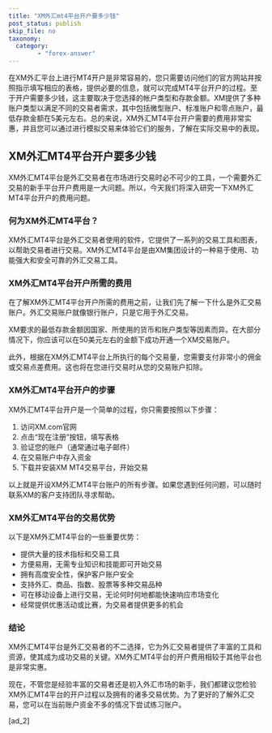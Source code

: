 ```yaml
---
title: "XM外汇mt4平台开户要多少钱"
post_status: publish
skip_file: no
taxonomy:
  category:
        - "forex-answer"
---
```


在XM外汇平台上进行MT4开户是非常容易的，您只需要访问他们的官方网站并按照指示填写相应的表格，提供必要的信息，就可以完成MT4平台开户的过程。至于开户需要多少钱，这主要取决于您选择的帐户类型和存款金额。XM提供了多种账户类型以满足不同的交易者需求，其中包括微型账户、标准账户和零点账户，最低存款金额在5美元左右。总的来说，XM外汇MT4平台开户需要的费用非常实惠，并且您可以通过进行模拟交易来体验它们的服务，了解在实际交易中的表现。

## XM外汇MT4平台开户要多少钱

XM外汇MT4平台是外汇交易者在市场进行交易时必不可少的工具，一个需要外汇交易的新手平台开户费用是一大问题。所以，今天我们将深入研究一下XM外汇MT4平台开户的费用问题。

### 何为XM外汇MT4平台？

XM外汇MT4平台是外汇交易者使用的软件，它提供了一系列的交易工具和图表，以帮助交易者进行交易。XM外汇MT4平台是由XM集团设计的一种易于使用、功能强大和安全可靠的外汇交易工具。

### XM外汇MT4平台开户所需的费用

在了解XM外汇MT4平台开户所需的费用之前，让我们先了解一下什么是外汇交易账户。外汇交易账户就像银行账户，只是它用于外汇交易。

XM要求的最低存款金额因国家、所使用的货币和账户类型等因素而异。在大部分情况下，你应该可以在50美元左右的金额下成功开通一个XM交易账户。

此外，根据在XM外汇MT4平台上所执行的每个交易量，您需要支付非常小的佣金或交易点差费用。这也将在您进行交易时从您的交易账户扣除。

### XM外汇MT4平台开户的步骤

XM外汇MT4平台开户是一个简单的过程，你只需要按照以下步骤：

1. 访问XM.com官网
2. 点击“现在注册”按钮，填写表格
3. 验证您的账户（通常通过电子邮件）
4. 在交易账户中存入资金
5. 下载并安装XM MT4交易平台，开始交易

以上就是开设XM外汇MT4平台账户的所有步骤。如果您遇到任何问题，可以随时联系XM的客户支持团队寻求帮助。

### XM外汇MT4平台的交易优势

以下是XM外汇MT4平台的一些重要优势：

- 提供大量的技术指标和交易工具
- 方便易用，无需专业知识和技能即可开始交易
- 拥有高度安全性，保护客户账户安全
- 支持外汇、商品、指数、股票等多种交易品种
- 可在移动设备上进行交易，无论何时何地都能快速响应市场变化
- 经常提供优惠活动或比赛，为交易者提供更多的机会

### 结论

XM外汇MT4平台是外汇交易者的不二选择，它为外汇交易者提供了丰富的工具和资源，使其成为成功交易的关键。XM外汇MT4平台的开户费用相较于其他平台也是非常实惠。

现在，不管您是经验丰富的交易者还是初入外汇市场的新手，我们都建议您检验XM外汇MT4平台的开户过程以及拥有的诸多交易优势。为了更好的了解外汇交易，您可以在当前账户资金不多的情况下尝试练习账户。

\[ad\_2\]
